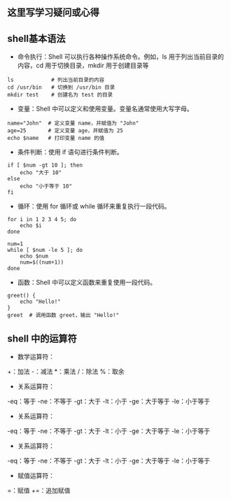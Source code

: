 ## 这里写学习疑问或心得
## shell基本语法
- 命令执行：Shell 可以执行各种操作系统命令。例如，ls 用于列出当前目录的内容，cd 用于切换目录，mkdir 用于创建目录等
```shell
ls            # 列出当前目录的内容
cd /usr/bin   # 切换到 /usr/bin 目录
mkdir test    # 创建名为 test 的目录
```
- 变量：Shell 中可以定义和使用变量。变量名通常使用大写字母。

```shell
name="John"  # 定义变量 name，并赋值为 "John"
age=25       # 定义变量 age，并赋值为 25
echo $name   # 打印变量 name 的值
```

- 条件判断：使用 if 语句进行条件判断。
```shell
if [ $num -gt 10 ]; then
    echo "大于 10"
else
    echo "小于等于 10"
fi
```
- 循环：使用 for 循环或 while 循环来重复执行一段代码。
```shell
for i in 1 2 3 4 5; do
    echo $i
done

num=1
while [ $num -le 5 ]; do
    echo $num
    num=$((num+1))
done
```

- 函数：Shell 中可以定义函数来重复使用一段代码。

```shell
greet() {
    echo "Hello!"
}
greet  # 调用函数 greet，输出 "Hello!"
```


## shell 中的运算符
- 数学运算符：

+：加法
-：减法
*：乘法
/：除法
%：取余
- 关系运算符：

-eq：等于
-ne：不等于
-gt：大于
-lt：小于
-ge：大于等于
-le：小于等于
- 关系运算符：

-eq：等于
-ne：不等于
-gt：大于
-lt：小于
-ge：大于等于
-le：小于等于
- 关系运算符：

-eq：等于
-ne：不等于
-gt：大于
-lt：小于
-ge：大于等于
-le：小于等于
- 赋值运算符：

=：赋值
+=：追加赋值